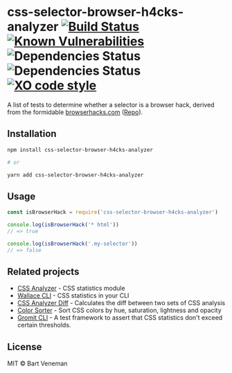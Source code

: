 # css-selector-browser-h4cks-analyzer [![Build Status](https://travis-ci.org/bartveneman/css-selector-browser-h4cks-analyzer.svg?branch=master)](https://travis-ci.org/bartveneman/css-selector-browser-h4cks-analyzer) [![Known Vulnerabilities](https://snyk.io/test/github/bartveneman/css-selector-browser-h4cks-analyzer/badge.svg)](https://snyk.io/test/github/bartveneman/css-selector-browser-h4cks-analyzer) ![Dependencies Status](https://img.shields.io/david/bartveneman/css-selector-browser-h4cks-analyzer.svg) ![Dependencies Status](https://img.shields.io/david/dev/bartveneman/css-selector-browser-h4cks-analyzer.svg) [![XO code style](https://img.shields.io/badge/code_style-XO-5ed9c7.svg)](https://github.com/sindresorhus/xo)

A list of tests to determine whether a selector is a browser hack, derived from
the formidable [browserhacks.com](https://browserhacks.com)
([Repo](https://github.com/4ae9b8/browserhacks)).

## Installation

```bash
npm install css-selector-browser-h4cks-analyzer

# or

yarn add css-selector-browser-h4cks-analyzer
```

## Usage

```js
const isBrowserHack = require('css-selector-browser-h4cks-analyzer')

console.log(isBrowserHack('* html'))
// => true

console.log(isBrowserHack('.my-selector'))
// => false
```

## Related projects

- [CSS Analyzer](https://github.com/projectwallace/css-analyzer) - CSS
  statistics module
- [Wallace CLI](https://github.com/bartveneman/wallace-cli) - CSS statistics in
  your CLI
- [CSS Analyzer Diff](https://github.com/bartveneman/css-analyzer-diff) -
  Calculates the diff between two sets of CSS analysis
- [Color Sorter](https://github.com/bartveneman/color-sorter) - Sort CSS colors
  by hue, saturation, lightness and opacity
- [Gromit CLI](https://github.com/bartveneman/gromit-cli) - A test framework to
  assert that CSS statistics don't exceed certain thresholds.

## License

MIT © Bart Veneman
